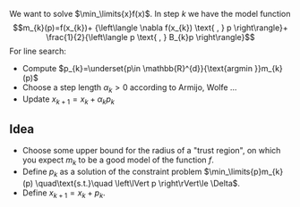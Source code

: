 We want to solve $\min_\limits{x}f(x)$. In step $k$ we have the model function
$$m_{k}(p)=f(x_{k})+ {\left\langle \nabla f(x_{k}) \text{ , } p \right\rangle}+ \frac{1}{2}{\left\langle p \text{ , } B_{k}p \right\rangle}$$
For line search:
* Compute $p_{k}=\underset{p\in \mathbb{R}^{d}}{\text{argmin }}m_{k}(p)$
* Choose a step length $\alpha _{k}>0$ according to Armijo, Wolfe $\dots$
* Update $x_{k+1}=x_{k}+\alpha _{k}p_{k}$

## Idea
* Choose some upper bound for the radius of a "trust region", on which you expect $m_{k}$ to be a good model of the function $f$.
* Define $p_{k}$ as a solution of the constraint problem $\min_\limits{p}m_{k}(p) \quad\text{s.t.}\quad \left\lVert p \right\rVert\le \Delta$.
* Define $x_{k+1}=x_{k}+p_{k}$.


